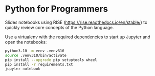# Python for Programmers

Slides notebooks using RISE (https://rise.readthedocs.io/en/stable/) to quickly review core concepts of the Python language.

Use a virtualenv with the required dependencies to start up Jupyter and open the notebooks:
```bash
python3.10 -m venv .venv310
source .venv310/bin/activate
pip install --upgrade pip setuptools wheel
pip install -r requirements.txt
jupyter notebook
```
